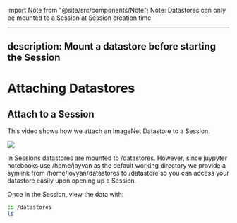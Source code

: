 import Note from "@site/src/components/Note";
<note> Note: Datastores can only be mounted to a Session at Session creation time </note>

---
description: Mount a datastore before starting the Session
---

# Attaching Datastores

## Attach to a Session

This video shows how we attach an ImageNet Datastore to a Session.

![](/images/datastores/attach_datastore_to_session.gif)

In Sessions datastores are mounted to /datastores. However, since juypyter notebooks use /home/joyvan as the default working directory we provide a symlink from /home/jovyan/datastores to /datastore so you can access your datastore easily upon opening up a Session.


Once in the Session, view the data with:

```bash
cd /datastores
ls
```


